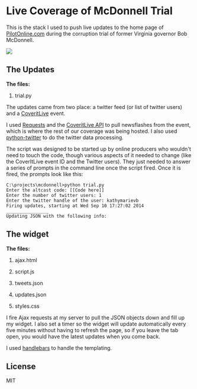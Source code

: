 Live Coverage of McDonnell Trial
=========

This is the stack I used to push live updates to the home page of [PilotOnline.com][1] during the corruption trial of former Virginia governor Bob McDonnell.

<img src="http://jondavenport.com/wp-content/uploads/2014/09/mcdonnell.jpg">

The Updates
---
__The files:__

1. trial.py



The updates came from two place: a twitter feed (or list of twitter users) and a [CoveritLive][2] event. 

I used [Requests][3] and the [CoveritLive API][4] to pull newsflashes from the event, which is where the rest of our coverage was being hosted. I also used [python-twitter][5] to do the twitter data processing.

The script was designed to be started up by online producers who wouldn't need to touch the code, though various aspects of it needed to change (like the CoverItLive event ID and the Twitter users). They just needed to answer a series of prompts in the command line once the script fired. Once it is fired, the prompts look like this:

    C:\projects\mcdonnell>python trial.py
    Enter the altcast code: [[Code here]]
    Enter the number of twitter users: 1
    Enter the twitter handle of the user: kathymarievb
    Firing updates, starting at Wed Sep 10 17:27:02 2014
    ________________
    Updating JSON with the following info:
    



The widget
---
__The files:__

1. ajax.html

2. script.js

3. tweets.json

4. updates.json

5. styles.css

I fire Ajax requests at my server to pull the JSON objects down and fill up my widget. I also set a timer so the widget will update automatically every five minutes without having to refresh the page, so if you leave the tab open, you would have the latest updates when you come back.

I used [handlebars][6] to handle the templating. 


License
----

MIT


[1]:http://pilotonline.com
[2]:http://www.coveritlive.com/
[3]:http://docs.python-requests.org/en/latest/
[4]:http://www.coveritlive.com/index.php?option=com_content&task=view&id=280
[5]:https://github.com/bear/python-twitter
[6]:http://handlebarsjs.com/
